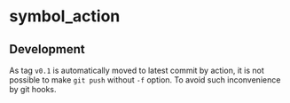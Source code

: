 # symbol_action

## Development

As tag `v0.1` is automatically moved to latest commit by action, it is not possible to make `git push` without `-f` option.
To avoid such inconvenience by git hooks.